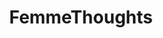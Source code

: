 ---
title: FemmeThoughts
crosslinks:
- Anarchism
- Sexism
- AskHistorians
- Negareddit
- AskReddit
- communization
- xkcd
- Feminism
- GirlGamers
---